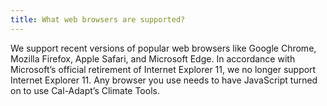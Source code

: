 ```yaml
---
title: What web browsers are supported?
---
```


We support recent versions of popular web browsers like Google Chrome, Mozilla Firefox, Apple Safari, and Microsoft Edge. In accordance with Microsoft’s official retirement of Internet Explorer 11, we no longer support Internet Explorer 11. Any browser you use needs to have JavaScript turned on to use Cal-Adapt’s Climate Tools.
